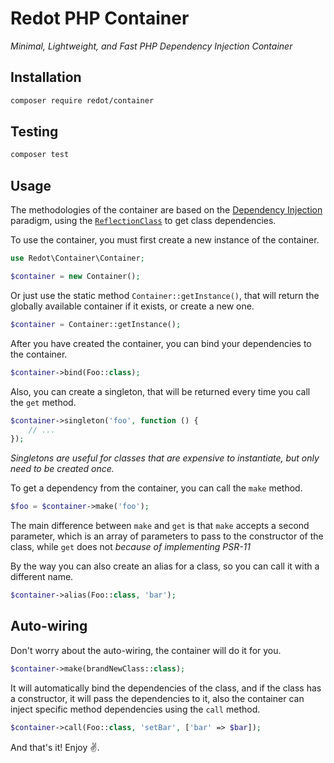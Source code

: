 # Redot PHP Container

*Minimal, Lightweight, and Fast PHP Dependency Injection Container*

## Installation

```sh
composer require redot/container
```

## Testing

```sh
composer test
```

## Usage

The methodologies of the container are based on the [Dependency Injection](https://en.wikipedia.org/wiki/Dependency_injection) paradigm, using the [`ReflectionClass`](https://php.net/manual/en/class.reflectionclass.php) to get class dependencies.

To use the container, you must first create a new instance of the container.

```php
use Redot\Container\Container;

$container = new Container();
```

Or just use the static method `Container::getInstance()`, that will return the globally available container if it exists, or create a new one.

```php
$container = Container::getInstance();
```

After you have created the container, you can bind your dependencies to the container.

```php
$container->bind(Foo::class);
```

Also, you can create a singleton, that will be returned every time you call the `get` method.

```php
$container->singleton('foo', function () {
    // ...
});
```

*Singletons are useful for classes that are expensive to instantiate, but only need to be created once.*

To get a dependency from the container, you can call the `make` method.

```php
$foo = $container->make('foo');
```

The main difference between `make` and `get` is that `make` accepts a second parameter, which is an array of parameters to pass to the constructor of the class, while `get` does not *because of implementing PSR-11*

By the way you can also create an alias for a class, so you can call it with a different name.

```php
$container->alias(Foo::class, 'bar');
```

## Auto-wiring

Don't worry about the auto-wiring, the container will do it for you.

```php
$container->make(brandNewClass::class);
```

It will automatically bind the dependencies of the class, and if the class has a constructor, it will pass the dependencies to it, also the container can inject specific method dependencies using the `call` method.

```php
$container->call(Foo::class, 'setBar', ['bar' => $bar]);
```

And that's it! Enjoy ✌.
